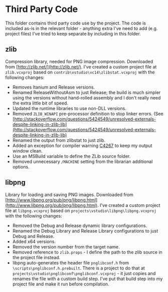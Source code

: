 # Third Party Code #

This folder contains third party code use by the project. The code is included as-is in the relevant folder - anything extra I've need to add (e.g. project files) I've tried to keep separate by including in this folder.

## zlib ##

Compression library, needed for PNG image compression. Downloaded from [http://zlib.net/](http://zlib.net/). I've created a custom project file at `zlib.vcxproj` based on `contrib\vstudio\vc14\zlibstat.vcxproj` with the following changes:

* Removes Itanium and Release versions.
* Renamed ReleaseWithoutAsm to just Release; the build is much simpler using the versions without hand-rolled assembly and I don't really need the extra little bit of speed.
* Updated the runtime libraries to use non-DLL versions.
* Removed `ZLIB_WINAPI` pre-processor definition to stop linker errors. (See [http://stackoverflow.com/questions/5424549/unresolved-externals-despite-linking-in-zlib-lib](http://stackoverflow.com/questions/5424549/unresolved-externals-despite-linking-in-zlib-lib)
* Renamed the output from zlibstat to just zlib.
* Added an exception for compiler warning [C4267](https://docs.microsoft.com/en-us/cpp/error-messages/compiler-warnings/compiler-warning-level-3-c4267) to keep my output window clean.
* Use an MSBuild variable to define the ZLib source folder.
* Removed unnecessary `/MACHINE` setting from the librarian additional options.

## libpng ##

Library for loading and saving PNG images. Downloaded from [http://www.libpng.org/pub/png/libpng.html](http://www.libpng.org/pub/png/libpng.html). I've created a custom project file at `libpng.vcxproj` based on `projects\vstudio\libpng\libpng.vcxproj` with the following changes:

* Removed the Debug and Release dynamic library configurations.
* Renamed the Debug Library and Release Library configurations to just Debug and Release.
* Added x64 versions.
* Removed the version number from the target name.
* Removed reference to `zlib.props` - I define the path to the zlib source in the project file instead.
* libpng auto-generates the header file `pnglibconf.h` from `\scripts\pnglibconf.h.prebuilt`. There is a project to do that at `projects\vstudio\pnglibconf\pnglibconf.vcxproj` - it just copies and renames the file with a custom build step. I've put that build step into my project file and make it run before compilation.